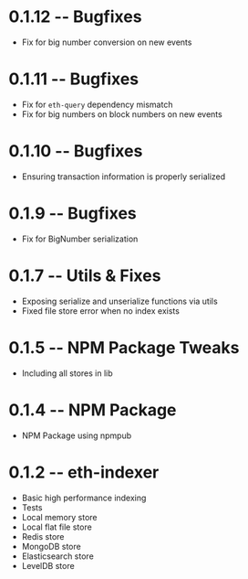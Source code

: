 
# 0.1.12 -- Bugfixes

- Fix for big number conversion on new events

# 0.1.11 -- Bugfixes

- Fix for `eth-query` dependency mismatch
- Fix for big numbers on block numbers on new events

# 0.1.10 -- Bugfixes

- Ensuring transaction information is properly serialized

# 0.1.9 -- Bugfixes

- Fix for BigNumber serialization

# 0.1.7 -- Utils & Fixes

- Exposing serialize and unserialize functions via utils
- Fixed file store error when no index exists

# 0.1.5 -- NPM Package Tweaks

- Including all stores in lib

# 0.1.4 -- NPM Package

- NPM Package using npmpub

# 0.1.2 -- eth-indexer

- Basic high performance indexing
- Tests
- Local memory store
- Local flat file store
- Redis store
- MongoDB store
- Elasticsearch store
- LevelDB store
